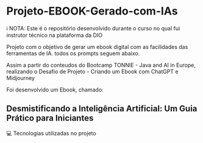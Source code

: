 # Projeto-EBOOK-Gerado-com-IAs

ℹ️ NOTA: Este é o repositório desenvolvido durante o curso no qual fui instrutor técnico na plataforma da DIO

Projeto com o objetivo de gerar um ebook digital com as facilidades das ferramentas de IA. todos os prompts seguem abaixo.

Assim a partir do conteudos do Bootcamp TONNIE - Java and AI in Europe, realizando o Desafio de Projeto - Criando um Ebook com ChatGPT e Midjourney

Foi desenvolvido um Ebook, chamado: 

## Desmistificando a Inteligência Artificial: Um Guia Prático para Iniciantes

💻 Tecnologias utilizadas no projeto
